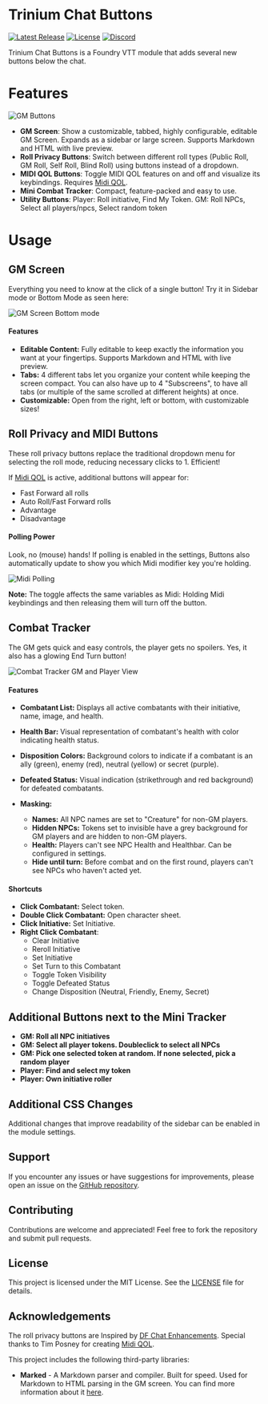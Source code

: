 # Trinium Chat Buttons

[![Latest Release](https://img.shields.io/github/v/release/thedarktongo/trinium-chat-buttons)](https://github.com/thedarktongo/trinium-chat-buttons/releases/latest)
[![License](https://img.shields.io/github/license/thedarktongo/trinium-chat-buttons)](https://github.com/thedarktongo/trinium-chat-buttons/blob/main/LICENSE)
[![Discord](https://img.shields.io/discord/1264218090061955132?label=Discord)](https://discord.gg/6KUmpqef)


Trinium Chat Buttons is a Foundry VTT module that adds several new buttons below the chat.

# Features

![GM Buttons](https://github.com/TheDarkTongo/trinium-chat-buttons/blob/main/media/examples/buttons-GM.png)

- **GM Screen**: Show a customizable, tabbed, highly configurable, editable GM Screen. Expands as a sidebar or large screen. Supports Markdown and HTML with live preview.
- **Roll Privacy Buttons**: Switch between different roll types (Public Roll, GM Roll, Self Roll, Blind Roll) using buttons instead of a dropdown.
- **MIDI QOL Buttons**: Toggle MIDI QOL features on and off and visualize its keybindings. Requires [Midi QOL](https://gitlab.com/tposney/midi-qol).
- **Mini Combat Tracker**: Compact, feature-packed and easy to use. 
- **Utility Buttons**: Player: Roll initiative, Find My Token. GM: Roll NPCs, Select all players/npcs, Select random token

# Usage

## GM Screen

Everything you need to know at the click of a single button! Try it in Sidebar mode or Bottom Mode as seen here:

![GM Screen Bottom mode](https://github.com/TheDarkTongo/trinium-chat-buttons/blob/main/media/examples/gm-screen.png)

#### Features

- **Editable Content:** Fully editable to keep exactly the information you want at your fingertips. Supports Markdown and HTML with live preview.
- **Tabs:** 4 different tabs let you organize your content while keeping the screen compact. You can also have up to 4 "Subscreens", to have all tabs (or multiple of the same scrolled at different heights) at once.
- **Customizable:** Open from the right, left or bottom, with customizable sizes!

## Roll Privacy and MIDI Buttons

These roll privacy buttons replace the traditional dropdown menu for selecting the roll mode, reducing necessary clicks to 1. Efficient!

If [Midi QOL](https://gitlab.com/tposney/midi-qol) is active, additional buttons will appear for:
- Fast Forward all rolls
- Auto Roll/Fast Forward rolls
- Advantage
- Disadvantage

#### Polling Power
Look, no (mouse) hands! If polling is enabled in the settings, Buttons also automatically update to show you which Midi modifier key you're holding.

![Midi Polling](https://github.com/TheDarkTongo/trinium-chat-buttons/blob/main/media/examples/buttons-midi-polling.gif)

**Note:** The toggle affects the same variables as Midi: Holding Midi keybindings and then releasing them will turn off the button.

## Combat Tracker

The GM gets quick and easy controls, the player gets no spoilers. Yes, it also has a glowing End Turn button!

![Combat Tracker GM and Player View](https://github.com/TheDarkTongo/trinium-chat-buttons/blob/main/media/examples/combat-tracker-gm-player-view.gif)

#### Features

- **Combatant List:** Displays all active combatants with their initiative, name, image, and health.
- **Health Bar:** Visual representation of combatant's health with color indicating health status.
- **Disposition Colors:** Background colors to indicate if a combatant is an ally (green), enemy (red), neutral (yellow) or secret (purple). 
- **Defeated Status:** Visual indication (strikethrough and red background) for defeated combatants.

- **Masking:**
    - **Names:** All NPC names are set to "Creature" for non-GM players.
    - **Hidden NPCs:** Tokens set to invisible have a grey background for GM players and are hidden to non-GM players.
    - **Health:** Players can't see NPC Health and Healthbar. Can be configured in settings.
    - **Hide until turn:** Before combat and on the first round, players can't see NPCs who haven't acted yet.

#### Shortcuts
- **Click Combatant:** Select token.
- **Double Click Combatant:** Open character sheet.
- **Click Initiative:** Set Initiative.
- **Right Click Combatant**:
  - Clear Initiative
  - Reroll Initiative
  - Set Initiative
  - Set Turn to this Combatant
  - Toggle Token Visibility
  - Toggle Defeated Status
  - Change Disposition (Neutral, Friendly, Enemy, Secret)

## Additional Buttons next to the Mini Tracker
- **GM: Roll all NPC initiatives** 
- **GM: Select all player tokens. Doubleclick to select all NPCs** 
- **GM: Pick one selected token at random. If none selected, pick a random player** 
- **Player: Find and select my token**
- **Player: Own initiative roller**

## Additional CSS Changes

Additional changes that improve readability of the sidebar can be enabled in the module settings.

## Support

If you encounter any issues or have suggestions for improvements, please open an issue on the [GitHub repository](https://github.com/thedarktongo/trinium-chat-buttons/issues).

## Contributing

Contributions are welcome and appreciated! Feel free to fork the repository and submit pull requests.

## License

This project is licensed under the MIT License. See the [LICENSE](LICENSE) file for details.

## Acknowledgements

The roll privacy buttons are Inspired by [DF Chat Enhancements](https://github.com/flamewave000/dragonflagon-fvtt/tree/master/df-chat-enhance).
Special thanks to Tim Posney for creating [Midi QOL](https://gitlab.com/tposney/midi-qol).

This project includes the following third-party libraries:

- **Marked** - A Markdown parser and compiler. Built for speed. Used for Markdown to HTML parsing in the GM screen. You can find more information about it [here](https://github.com/markedjs/marked).
